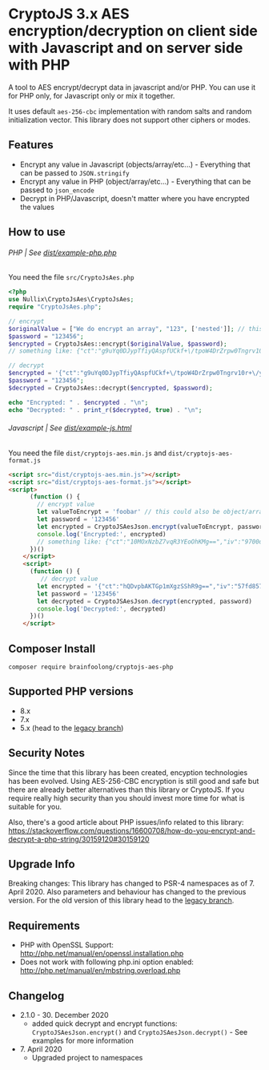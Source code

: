 # CryptoJS 3.x AES encryption/decryption on client side with Javascript and on server side with PHP

A tool to AES encrypt/decrypt data in javascript and/or PHP. You can use it for PHP only, for Javascript only or mix it together. 

It uses default `aes-256-cbc` implementation with random salts and random initialization vector. This library does not support other ciphers or modes.

## Features
* Encrypt any value in Javascript (objects/array/etc...) - Everything that can be passed to `JSON.stringify`
* Encrypt any value in PHP  (object/array/etc...) - Everything that can be passed to `json_encode`
* Decrypt in PHP/Javascript, doesn't matter where you have encrypted the values


## How to use
###### PHP | See [dist/example-php.php](https://github.com/brainfoolong/cryptojs-aes-php/blob/master/dist/example-php.php)
You need the file `src/CryptoJsAes.php`
```php
<?php
use Nullix\CryptoJsAes\CryptoJsAes;
require "CryptoJsAes.php";

// encrypt
$originalValue = ["We do encrypt an array", "123", ['nested']]; // this could be any value
$password = "123456";
$encrypted = CryptoJsAes::encrypt($originalValue, $password);
// something like: {"ct":"g9uYq0DJypTfiyQAspfUCkf+\/tpoW4DrZrpw0Tngrv10r+\/yeJMeseBwDtJ5gTnx","iv":"c8fdc314b9d9acad7bea9a865671ea51","s":"7e61a4cd341279af"}

// decrypt
$encrypted = '{"ct":"g9uYq0DJypTfiyQAspfUCkf+\/tpoW4DrZrpw0Tngrv10r+\/yeJMeseBwDtJ5gTnx","iv":"c8fdc314b9d9acad7bea9a865671ea51","s":"7e61a4cd341279af"}';
$password = "123456";
$decrypted = CryptoJsAes::decrypt($encrypted, $password);

echo "Encrypted: " . $encrypted . "\n";
echo "Decrypted: " . print_r($decrypted, true) . "\n";
```
###### Javascript | See [dist/example-js.html](https://github.com/brainfoolong/cryptojs-aes-php/blob/master/dist/example-js.html)
You need the file `dist/cryptojs-aes.min.js` and `dist/cryptojs-aes-format.js`
```html
<script src="dist/cryptojs-aes.min.js"></script>
<script src="dist/cryptojs-aes-format.js"></script>
<script>
      (function () {
        // encrypt value
        let valueToEncrypt = 'foobar' // this could also be object/array/whatever
        let password = '123456'
        let encrypted = CryptoJSAesJson.encrypt(valueToEncrypt, password)
        console.log('Encrypted:', encrypted)
        // something like: {"ct":"10MOxNzbZ7vqR3YEoOhKMg==","iv":"9700d78e12910b5cccd07304333102b7","s":"c6b0b7a3dc072248"}
      })()
    </script>
    <script>
      (function () {
         // decrypt value
        let encrypted = '{"ct":"hQDvpbAKTGp1mXgzSShR9g==","iv":"57fd85773d898d1f9f868c53b436e28f","s":"a2dac436512077c5"}'
        let password = '123456'
        let decrypted = CryptoJSAesJson.decrypt(encrypted, password)
        console.log('Decrypted:', decrypted)
      })()
    </script>
```

## Composer Install
    composer require brainfoolong/cryptojs-aes-php

## Supported PHP versions
* 8.x
* 7.x
* 5.x (head to the [legacy branch](https://github.com/brainfoolong/cryptojs-aes-php/tree/legacy))

## Security Notes
Since the time that this library has been created, encyption technologies has been evolved. Using AES-256-CBC encryption is still good and safe but there are already better alternatives than this library or CryptoJS. If you require really high security than you should invest more time for what is suitable for you.

Also, there's a good article about PHP issues/info related to this library: https://stackoverflow.com/questions/16600708/how-do-you-encrypt-and-decrypt-a-php-string/30159120#30159120

## Upgrade Info
Breaking changes: This library has changed to PSR-4 namespaces as of 7. April 2020. Also parameters and behaviour has changed to the previous version. For the old version of this library head to the [legacy branch](https://github.com/brainfoolong/cryptojs-aes-php/tree/legacy).

## Requirements
* PHP with OpenSSL Support: http://php.net/manual/en/openssl.installation.php
* Does not work with following php.ini option enabled: http://php.net/manual/en/mbstring.overload.php

## Changelog
* 2.1.0 - 30\. December 2020 
  * added quick decrypt and encrypt functions: `CryptoJSAesJson.encrypt()` and `CryptoJSAesJson.decrypt()` - See examples for more information
* 7\. April 2020 
  * Upgraded project to namespaces
